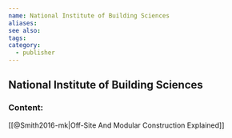```yaml
---
name: National Institute of Building Sciences
aliases:
see also:
tags:
category:
  - publisher
---
```


## National Institute of Building Sciences

### Content:
[[@Smith2016-mk|Off-Site And Modular Construction Explained]]